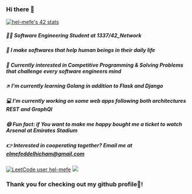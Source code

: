 ### Hi there 👋

<a href="https://github.com/JaeSeoKim/badge42"><img src="https://badge42.vercel.app/api/v2/cl2mijeuk000609l9mjany0lo/stats?cursusId=21&coalitionId=80" alt="hel-mefe's 42 stats" /></a>
<!--
**hel-mefe/hel-mefe** is a ✨ _special_ ✨ repository because its `README.md` (this file) appears on your GitHub profile.

Here are some ideas to get you started:

- 🔭 I’m currently working on some big projects with Python, Flask and Django ...
- 🌱 I’m currently learning Python and Golang ...
- 👯 I’m looking to collaborate on ...
- 🤔 I’m looking for help with ...
- 💬 Ask me about ...
- 📫 How to reach me: ...
- 😄 Pronouns: ...
- ⚡ Fun fact: ...
-->
 
 
##### 👨‍💻  Software Engineering Student at 1337/42_Network
##### 🤖  I make softwares that help human beings in their daily life
##### 🦾  Currently interested in Competitive Programming & Solving Problems that challenge every software engineers mind
##### ↗️  I'm currently learning Golang in addition to Flask and Django 
##### 💻  I'm currently working on some web apps following both architectures REST and GraphQl
##### 😄  Fun fact: if You want to make me happy bought me a ticket to watch Arsenal at Emirates Stadium
##### 👉  Interested in cooperating together? Email me at <i>elmefeddelhicham@gmail.com</i>
 [![LeetCode user hel-mefe](https://img.shields.io/badge/dynamic/json?style=for-the-badge&labelColor=black&color=%23ffa116&label=Solved&query=solved&url=https%3A%2F%2Fleetcode-badge.vercel.app%2Fapi%2Fusers%2Fhel-mefe&logo=leetcode&logoColor=yellow)](https://leetcode.com/hel-mefe/) <img src="https://img.shields.io/badge/C-00599C?style=for-the-badge&logo=c&logoColor=white">
 
 
### Thank you for checking out my github profile🙏!
